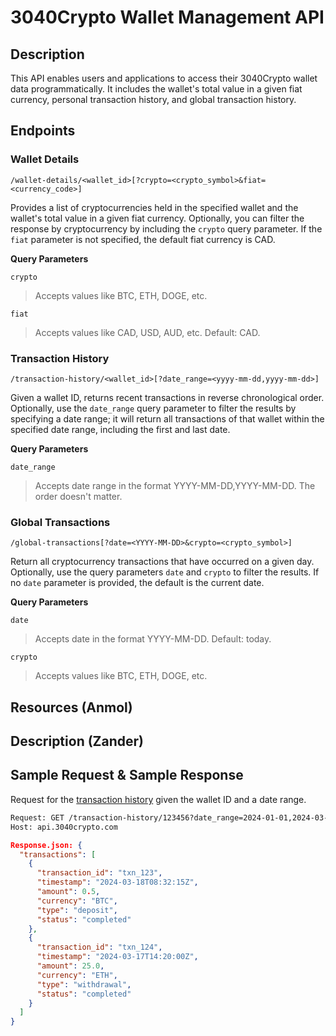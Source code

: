 # 3040Crypto Wallet Management API

## Description
This API enables users and applications to access their 3040Crypto wallet data programmatically. It includes the wallet's total value in a given fiat currency, personal transaction history, and global transaction history.

## Endpoints

### Wallet Details

`/wallet-details/<wallet_id>[?crypto=<crypto_symbol>&fiat=<currency_code>]`

Provides a list of cryptocurrencies held in the specified wallet and the wallet's total value in a given fiat currency. Optionally, you can filter the response by cryptocurrency by including the `crypto` query parameter. If the `fiat` parameter is not specified, the default fiat currency is CAD. 

**Query Parameters**

`crypto` 
> Accepts values like BTC, ETH, DOGE, etc.

`fiat` 
> Accepts values like CAD, USD, AUD, etc.
> Default: CAD.

### Transaction History

`/transaction-history/<wallet_id>[?date_range=<yyyy-mm-dd,yyyy-mm-dd>]`

Given a wallet ID, returns recent transactions in reverse chronological order. Optionally, use the `date_range` query parameter to filter the results by specifying a date range; it will return all transactions of that wallet within the specified date range, including the first and last date.

**Query Parameters**

`date_range`
> Accepts date range in the format YYYY-MM-DD,YYYY-MM-DD.
> The order doesn't matter.


### Global Transactions

`/global-transactions[?date=<YYYY-MM-DD>&crypto=<crypto_symbol>]`

Return all cryptocurrency transactions that have occurred on a given day. Optionally, use the query parameters `date` and `crypto` to filter the results. If no `date` parameter is provided, the default is the current date.

**Query Parameters**

`date`
> Accepts date in the format YYYY-MM-DD.
> Default: today.

`crypto` 
> Accepts values like BTC, ETH, DOGE, etc.

## Resources (Anmol)

## Description (Zander)

## Sample Request & Sample Response

Request for the [transaction history](#transaction-history) given the wallet ID and a date range.

```html
Request: GET /transaction-history/123456?date_range=2024-01-01,2024-03-20 HTTP/1.1
Host: api.3040crypto.com
```

```json
Response.json: {
  "transactions": [
    {
      "transaction_id": "txn_123",
      "timestamp": "2024-03-18T08:32:15Z",
      "amount": 0.5,
      "currency": "BTC",
      "type": "deposit",
      "status": "completed"
    },
    {
      "transaction_id": "txn_124",
      "timestamp": "2024-03-17T14:20:00Z",
      "amount": 25.0,
      "currency": "ETH",
      "type": "withdrawal",
      "status": "completed"
    }
  ]
}
```


